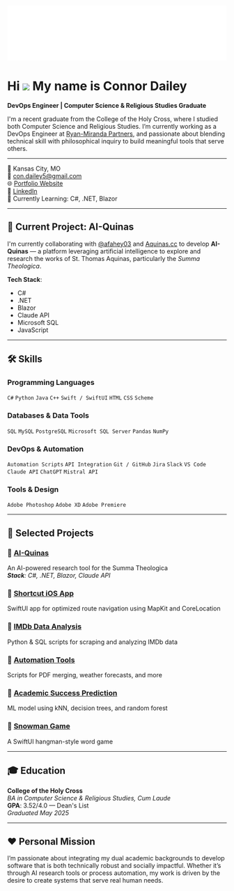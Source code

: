 <p align="center">
  <img src="./header.svg" alt="Hi, I'm Connor Dailey -- DevOps Engineer" />
</p>

Hi ![](https://user-images.githubusercontent.com/18350557/176309783-0785949b-9127-417c-8b55-ab5a4333674e.gif) My name is Connor Dailey
======================================================================================================================================

**DevOps Engineer | Computer Science & Religious Studies Graduate**

I'm a recent graduate from the College of the Holy Cross, where I studied both Computer Science and Religious Studies. I’m currently working as a DevOps Engineer at [Ryan-Miranda Partners](https://ryan-miranda.com/), and passionate about blending technical skill with philosophical inquiry to build meaningful tools that serve others.

---

📍 Kansas City, MO  
📧 [con.dailey5@gmail.com](mailto:con.dailey5@gmail.com)  
🌐 [Portfolio Website](https://github.com/condailey/portfolio)  
🔗 [LinkedIn](https://www.linkedin.com/in/connor-dailey-063748227)  
🧠 Currently Learning: C#, .NET, Blazor  

---

## 🧪 Current Project: AI-Quinas

I'm currently collaborating with [@afahey03](https://github.com/afahey03) and [Aquinas.cc](https://aquinas.cc/la/en/~ST.I) to develop **AI-Quinas** — a platform leveraging artificial intelligence to explore and research the works of St. Thomas Aquinas, particularly the _Summa Theologica_.

**Tech Stack**:
- C#
- .NET
- Blazor
- Claude API
- Microsoft SQL
- JavaScript

---

## 🛠️ Skills

### Programming Languages
`C#` `Python` `Java` `C++` `Swift / SwiftUI` `HTML` `CSS` `Scheme`

### Databases & Data Tools
`SQL` `MySQL` `PostgreSQL` `Microsoft SQL Server` `Pandas` `NumPy`

### DevOps & Automation
`Automation Scripts` `API Integration` `Git / GitHub` `Jira` `Slack` `VS Code`  
`Claude API` `ChatGPT` `Mistral API`

### Tools & Design
`Adobe Photoshop` `Adobe XD` `Adobe Premiere`

---

## 📁 Selected Projects

### 🔹 [AI-Quinas](https://github.com/condailey/portfolio)
An AI-powered research tool for the Summa Theologica  
_**Stack**: C#, .NET, Blazor, Claude API_

### 🔹 [Shortcut iOS App](https://github.com/afahey03/Shortcut)  
SwiftUI app for optimized route navigation using MapKit and CoreLocation

### 🔹 [IMDb Data Analysis](https://github.com/condailey/Projects/tree/main)  
Python & SQL scripts for scraping and analyzing IMDb data

### 🔹 [Automation Tools](https://github.com/condailey/Projects/tree/main/Automations)  
Scripts for PDF merging, weather forecasts, and more

### 🔹 [Academic Success Prediction](https://github.com/afahey03/Grade-Predictor)  
ML model using kNN, decision trees, and random forest

### 🔹 [Snowman Game](https://github.com/afahey03/Snowman)  
A SwiftUI hangman-style word game

---

## 🎓 Education

**College of the Holy Cross**  
_BA in Computer Science & Religious Studies, Cum Laude_  
**GPA**: 3.52/4.0 — Dean's List  
_Graduated May 2025_

---

## ❤️ Personal Mission

I’m passionate about integrating my dual academic backgrounds to develop software that is both technically robust and socially impactful. Whether it’s through AI research tools or process automation, my work is driven by the desire to create systems that serve real human needs.


